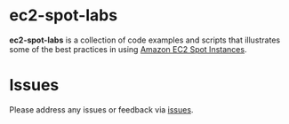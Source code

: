ec2-spot-labs
=============

**ec2-spot-labs** is a collection of code examples and scripts that illustrates some of the best practices in using [Amazon EC2 Spot Instances](https://aws.amazon.com/ec2/spot/).


Issues
======

Please address any issues or feedback via [issues](https://github.com/awslabs/ec2-spot-labs/issues).
